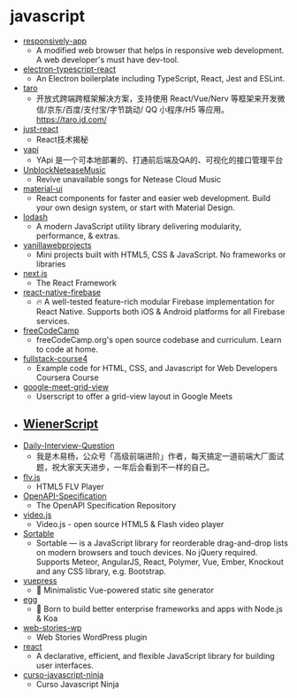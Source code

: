# javascript
- [responsively-app](https://github.com/manojVivek/responsively-app)
  - A modified web browser that helps in responsive web development. A web developer's must have dev-tool.
- [electron-typescript-react](https://github.com/diego3g/electron-typescript-react)
  - An Electron boilerplate including TypeScript, React, Jest and ESLint.
- [taro](https://github.com/NervJS/taro)
  - 开放式跨端跨框架解决方案，支持使用 React/Vue/Nerv 等框架来开发微信/京东/百度/支付宝/字节跳动/ QQ 小程序/H5 等应用。 https://taro.jd.com/
- [just-react](https://github.com/BetaSu/just-react)
  - React技术揭秘
- [yapi](https://github.com/YMFE/yapi)
  - YApi 是一个可本地部署的、打通前后端及QA的、可视化的接口管理平台
- [UnblockNeteaseMusic](https://github.com/nondanee/UnblockNeteaseMusic)
  - Revive unavailable songs for Netease Cloud Music
- [material-ui](https://github.com/mui-org/material-ui)
  - React components for faster and easier web development. Build your own design system, or start with Material Design.
- [lodash](https://github.com/lodash/lodash)
  - A modern JavaScript utility library delivering modularity, performance, & extras.
- [vanillawebprojects](https://github.com/bradtraversy/vanillawebprojects)
  - Mini projects built with HTML5, CSS & JavaScript. No frameworks or libraries
- [next.js](https://github.com/vercel/next.js)
  - The React Framework
- [react-native-firebase](https://github.com/invertase/react-native-firebase)
  - 🔥 A well-tested feature-rich modular Firebase implementation for React Native. Supports both iOS & Android platforms for all Firebase services.
- [freeCodeCamp](https://github.com/freeCodeCamp/freeCodeCamp)
  - freeCodeCamp.org's open source codebase and curriculum. Learn to code at home.
- [fullstack-course4](https://github.com/jhu-ep-coursera/fullstack-course4)
  - Example code for HTML, CSS, and Javascript for Web Developers Coursera Course
- [google-meet-grid-view](https://github.com/Fugiman/google-meet-grid-view)
  - Userscript to offer a grid-view layout in Google Meets
- [WienerScript](https://github.com/pichsenmeister/WienerScript)
  - 
- [Daily-Interview-Question](https://github.com/Advanced-Frontend/Daily-Interview-Question)
  - 我是木易杨，公众号「高级前端进阶」作者，每天搞定一道前端大厂面试题，祝大家天天进步，一年后会看到不一样的自己。
- [flv.js](https://github.com/bilibili/flv.js)
  - HTML5 FLV Player
- [OpenAPI-Specification](https://github.com/OAI/OpenAPI-Specification)
  - The OpenAPI Specification Repository
- [video.js](https://github.com/videojs/video.js)
  - Video.js - open source HTML5 & Flash video player
- [Sortable](https://github.com/SortableJS/Sortable)
  - Sortable — is a JavaScript library for reorderable drag-and-drop lists on modern browsers and touch devices. No jQuery required. Supports Meteor, AngularJS, React, Polymer, Vue, Ember, Knockout and any CSS library, e.g. Bootstrap.
- [vuepress](https://github.com/vuejs/vuepress)
  - 📝 Minimalistic Vue-powered static site generator
- [egg](https://github.com/eggjs/egg)
  - 🥚 Born to build better enterprise frameworks and apps with Node.js & Koa
- [web-stories-wp](https://github.com/google/web-stories-wp)
  - Web Stories WordPress plugin
- [react](https://github.com/facebook/react)
  - A declarative, efficient, and flexible JavaScript library for building user interfaces.
- [curso-javascript-ninja](https://github.com/da2k/curso-javascript-ninja)
  - Curso Javascript Ninja
